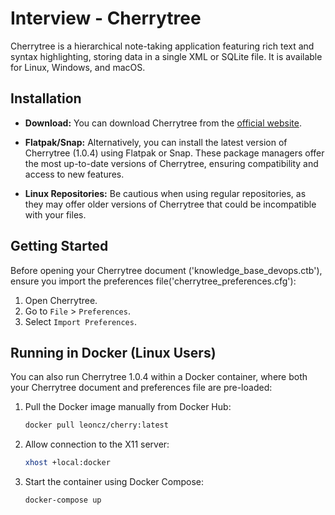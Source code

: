 # Interview - Cherrytree

Cherrytree is a hierarchical note-taking application featuring rich text and syntax highlighting, storing data in a single XML or SQLite file. It is available for Linux, Windows, and macOS.

## Installation

- **Download:** You can download Cherrytree from the [official website](https://www.giuspen.net/cherrytree/#downl).

- **Flatpak/Snap:** Alternatively, you can install the latest version of Cherrytree (1.0.4) using Flatpak or Snap. These package managers offer the most up-to-date versions of Cherrytree, ensuring compatibility and access to new features.

- **Linux Repositories:** Be cautious when using regular repositories, as they may offer older versions of Cherrytree that could be incompatible with your files.

## Getting Started

Before opening your Cherrytree document ('knowledge_base_devops.ctb'), ensure you import the preferences file('cherrytree_preferences.cfg'):
1. Open Cherrytree.
2. Go to `File` > `Preferences`.
3. Select `Import Preferences`.
## Running in Docker (Linux Users)

You can also run Cherrytree 1.0.4 within a Docker container, where both your Cherrytree document and preferences file are pre-loaded:

1. Pull the Docker image manually from Docker Hub:
   ```bash
   docker pull leoncz/cherry:latest

2. Allow connection to the X11 server:
   ```bash
   xhost +local:docker

3. Start the container using Docker Compose:
   ```bash
   docker-compose up

